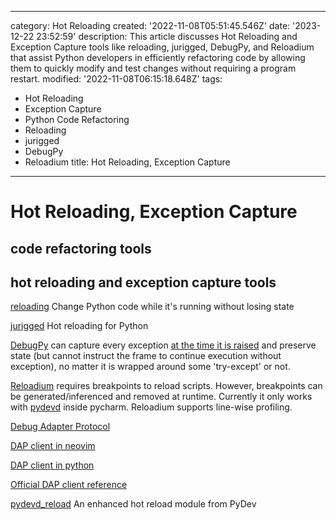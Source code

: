 ------
category: Hot Reloading
created: '2022-11-08T05:51:45.546Z'
date: '2023-12-22 23:52:59'
description: This article discusses Hot Reloading and Exception Capture tools like
  reloading, jurigged, DebugPy, and Reloadium that assist Python developers in efficiently
  refactoring code by allowing them to quickly modify and test changes without requiring
  a program restart.
modified: '2022-11-08T06:15:18.648Z'
tags:
- Hot Reloading
- Exception Capture
- Python Code Refactoring
- Reloading
- jurigged
- DebugPy
- Reloadium
title: Hot Reloading, Exception Capture
------

# Hot Reloading, Exception Capture

## code refactoring tools



## hot reloading and exception capture tools

[reloading](https://github.com/julvo/reloading) Change Python code while it's running without losing state

[jurigged](https://github.com/breuleux/jurigged) Hot reloading for Python

[DebugPy](https://github.com/microsoft/debugpy) can capture every exception [at the time it is raised](https://github.com/microsoft/debugpy/blob/8157273a28b5d4d1ea49fe90eb51f9f1c19b80dc/src/debugpy/_vendored/pydevd/_pydevd_bundle/pydevd_frame.py) and preserve state (but cannot instruct the frame to continue execution without exception), no matter it is wrapped around some 'try-except' or not.

[Reloadium](https://github.com/reloadware/reloadium) requires breakpoints to reload scripts. However, breakpoints can be generated/inferenced and removed at runtime. Currently it only works with [pydevd](https://github.com/fabioz/PyDev.Debugger) inside pycharm. Reloadium supports line-wise profiling.

[Debug Adapter Protocol](https://microsoft.github.io/debug-adapter-protocol/specification)

[DAP client in neovim](https://github.com/mfussenegger/nvim-dap)

[DAP client in python](https://github.com/abhilashgupta/DAP-client/blob/master/Client_class.ipynb)

[Official DAP client reference](https://github.com/microsoft/debugpy/wiki/DAP-Client-reference)

[pydevd_reload](https://github.com/fyrestone/pydevd_reload) An enhanced hot reload module from PyDev

